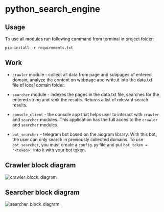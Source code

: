 # python_search_engine

## Usage

To use all modules run following command from terminal in project folder:

```
pip install -r requirements.txt
```

## Work

- `crawler` module - collect all data from page and subpages of entered domain, analyze the content on webpage and write it into the data.txt file of local domain folder.

- `searcher` module - indexes the pages in the data.txt file, searches for the entered string and rank the results. Returns a list of relevant search results.

- `console_client` - the console app that helps user to interact with `crawler` and `searcher` modules. This application has the full acces to the `crawler` and `searcher` modules.

- `bot_searcher` - telegram bot based on the aiogram library. With this bot, the user can only search in previously collected domains.
To use `bot_searcher`, you must create a `config.py` file and put `bot_token = '<token>'` into it with your bot token.

## Crawler block diagram
![crawler_block_diagram](https://user-images.githubusercontent.com/76401858/176031808-6b23a33b-f0ba-44fd-bf74-ba05ab268145.png)


## Searcher block diagram
![searcher_block_diagram](https://user-images.githubusercontent.com/76401858/176031830-38e1ceff-628b-4f37-ba96-751538d97f5a.png)
